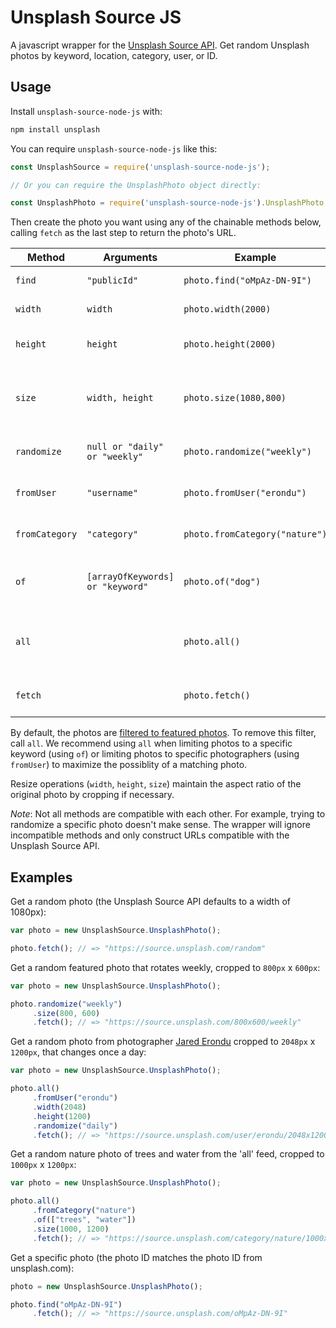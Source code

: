 # Unsplash Source JS

A javascript wrapper for the [Unsplash Source API](https://source.unsplash.com/). Get random Unsplash photos by keyword, location, category, user, or ID.

## Usage

Install `unsplash-source-node-js` with:

```bash
npm install unsplash
```

You can require `unsplash-source-node-js` like this:

```javascript
const UnsplashSource = require('unsplash-source-node-js');

// Or you can require the UnsplashPhoto object directly:

const UnsplashPhoto = require('unsplash-source-node-js').UnsplashPhoto;
```

Then create the photo you want using any of the chainable methods below, calling `fetch` as the last step to return the photo's URL.

Method | Arguments | Example | Description
-------|-----------|---------|------------
`find`|`"publicId"`|`photo.find("oMpAz-DN-9I")`|Finds a photo by its ID
`width`|`width`|`photo.width(2000)`|Sets the width in pixels
`height`|`height`|`photo.height(2000)`|Sets the height in pixels
`size`|`width, height`|`photo.size(1080,800)`|Shorthand for setting the width and height in pixels
`randomize`|`null or "daily" or "weekly"`|`photo.randomize("weekly")`|Sets the randomization interval
`fromUser`|`"username"`|`photo.fromUser("erondu")`|Limits to a specific photographer
`fromCategory`|`"category"`|`photo.fromCategory("nature")`|Limits to a specific category
`of`|`[arrayOfKeywords] or "keyword"`|`photo.of("dog")`|Limits to tags or locations matching the keywords
`all`||`photo.all()`|Searches for all photos, instead of just featured photos
`fetch`||`photo.fetch()`|Returns the configured URL.

By default, the photos are [filtered to featured photos](https://unsplash.com/documentation#get-a-random-photo). To remove this filter, call `all`. We recommend using `all` when limiting photos to a specific keyword (using `of`) or limiting photos to specific photographers (using `fromUser`) to maximize the possiblity of a matching photo.

Resize operations (`width`, `height`, `size`) maintain the aspect ratio of the original photo by cropping if necessary.

*Note*: Not all methods are compatible with each other. For example, trying to randomize a specific photo doesn't make sense. The wrapper will ignore incompatible methods and only construct URLs compatible with the Unsplash Source API.

## Examples

Get a random photo (the Unsplash Source API defaults to a width of 1080px):

```js
var photo = new UnsplashSource.UnsplashPhoto();

photo.fetch(); // => "https://source.unsplash.com/random"
```

Get a random featured photo that rotates weekly, cropped to `800px` x `600px`:

```js
var photo = new UnsplashSource.UnsplashPhoto();

photo.randomize("weekly")
     .size(800, 600)
     .fetch(); // => "https://source.unsplash.com/800x600/weekly"
```

Get a random photo from photographer [Jared Erondu](https://unsplash.com/erondu) cropped to `2048px` x `1200px`, that changes once a day:

```js
var photo = new UnsplashSource.UnsplashPhoto();

photo.all()
     .fromUser("erondu")
     .width(2048)
     .height(1200)
     .randomize("daily")
     .fetch(); // => "https://source.unsplash.com/user/erondu/2048x1200/daily"
```

Get a random nature photo of trees and water from the 'all' feed, cropped to `1000px` x `1200px`:

```js
var photo = new UnsplashSource.UnsplashPhoto();

photo.all()
     .fromCategory("nature")
     .of(["trees", "water"])
     .size(1000, 1200)
     .fetch(); // => "https://source.unsplash.com/category/nature/1000x1200?trees,water"
```

Get a specific photo (the photo ID matches the photo ID from unsplash.com):

```js
photo = new UnsplashSource.UnsplashPhoto();

photo.find("oMpAz-DN-9I")
     .fetch(); // => "https://source.unsplash.com/oMpAz-DN-9I"
```
